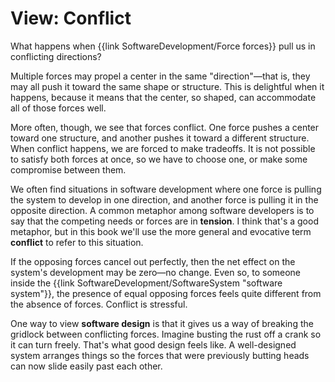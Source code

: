# View: Conflict

<div class="summary-block">

What happens when {{link SoftwareDevelopment/Force forces}} pull us in conflicting directions?

</div>

Multiple forces may propel a center in the same "direction"—that is, they may all push it toward the same shape or structure. This is delightful when it happens, because it means that the center, so shaped, can accommodate all of those forces well.

More often, though, we see that forces conflict. One force pushes a center toward one structure, and another pushes it toward a different structure. When conflict happens, we are forced to make tradeoffs. It is not possible to satisfy both forces at once, so we have to choose one, or make some compromise between them.

We often find situations in software development where one force is pulling the system to develop in one direction, and another force is pulling it in the opposite direction. A common metaphor among software developers is to say that the competing needs or forces are in **tension**. I think that's a good metaphor, but in this book we'll use the more general and evocative term **conflict** to refer to this situation.

If the opposing forces cancel out perfectly, then the net effect on the system's development may be zero—no change. Even so, to someone inside the {{link SoftwareDevelopment/SoftwareSystem "software system"}}, the presence of equal opposing forces feels quite different from the absence of forces. Conflict is stressful.

One way to view **software design** is that it gives us a way of breaking the gridlock between conflicting forces. Imagine busting the rust off a crank so it can turn freely. That's what good design feels like. A well-designed system arranges things so the forces that were previously butting heads can now slide easily past each other.

